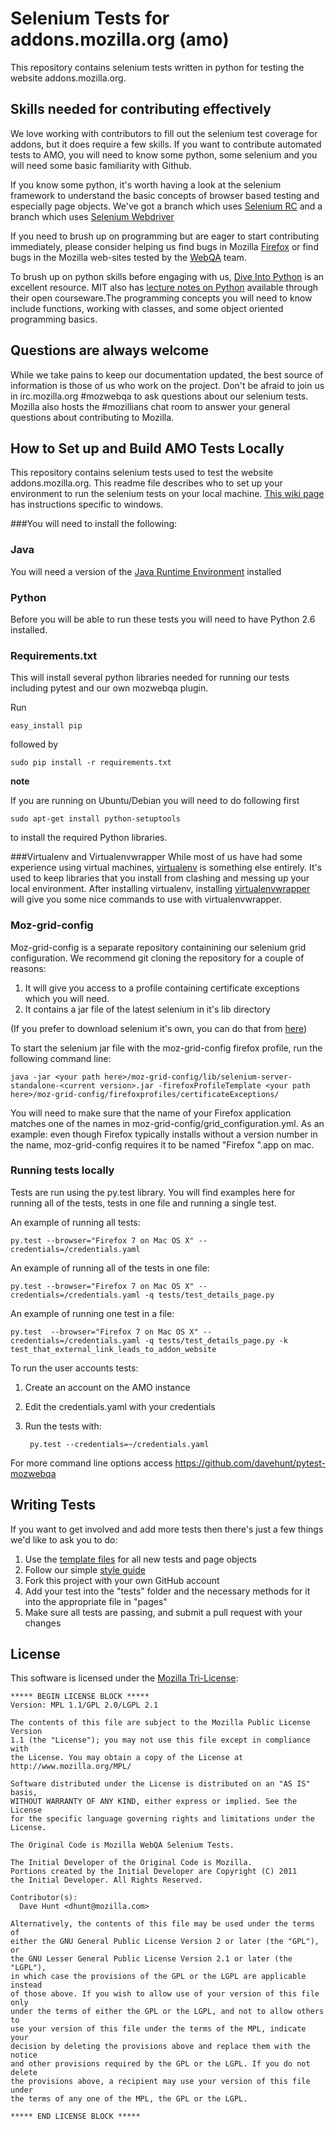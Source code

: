 Selenium Tests for addons.mozilla.org (amo)
====================

This repository contains selenium tests written in python for testing the website addons.mozilla.org.

Skills needed for contributing effectively
------------------------------------------

We love working with contributors to fill out the selenium test coverage for addons, but it does require a few skills.   If you want to contribute automated tests to AMO, you will need to know some python, some selenium and you will need some basic familiarity with Github.

If you know some python, it's worth having a look at the selenium framework to understand the basic concepts of browser based testing and especially page objects. We've got a branch which uses [Selenium RC][SeRC] and a branch which uses [Selenium Webdriver][webdriver]

If you need to brush up on programming but are eager to start contributing immediately, please consider helping us find bugs in Mozilla [Firefox][firefox] or find bugs in the Mozilla web-sites tested by the [WebQA][webqa] team.

To brush up on  python skills before engaging with us, [Dive Into Python][dive] is an excellent resource.  MIT also has [lecture notes on Python][mit] available through their open courseware.The programming concepts you will need to know include functions, working with classes, and some object oriented programming basics. 

[mit]: http://ocw.mit.edu/courses/electrical-engineering-and-computer-science/6-189-a-gentle-introduction-to-programming-using-python-january-iap-2011/
[dive]: http://diveintopython.nfshost.com/toc/index.html
[webqa]: http://quality.mozilla.org/teams/web-qa/
[firefox]: http://quality.mozilla.org/teams/desktop-firefox/
[SeRC]: http://seleniumhq.org/docs/05_selenium_rc.html
[webdriver]: http://seleniumhq.org/docs/03_webdriver.html

Questions are always welcome
----------------------------
While we take pains to keep our documentation updated, the best source of information is those of us who work on the project.  Don't be afraid to join us in irc.mozilla.org #mozwebqa to ask questions about our selenium tests.  Mozilla also hosts the #mozillians chat room to answer your general questions about contributing to Mozilla.

How to Set up and Build AMO Tests Locally
-----------------------------------------
This repository contains selenium tests used to test the website addons.mozilla.org.  This readme file describes who to set up your environment to run the selenium tests on your local machine.  [This wiki page][softvision] has instructions specific to windows.

[softvision]: https://wiki.mozilla.org/QA_SoftVision_Team/WebQA_Automation

###You will need to install the following:

### Java
You will need a version of the [Java Runtime Environment][JRE] installed

[JRE]: http://www.oracle.com/technetwork/java/javase/downloads/index.html

### Python
Before you will be able to run these tests you will need to have Python 2.6 installed.

### Requirements.txt
This will install several python libraries needed for running our tests including pytest and our own mozwebqa plugin.

Run

    easy_install pip

followed by

    sudo pip install -r requirements.txt
    
__note__

If you are running on Ubuntu/Debian you will need to do following first

    sudo apt-get install python-setuptools
    
to install the required Python libraries.

###Virtualenv and Virtualenvwrapper
While most of us have had some experience using virtual machines, [virtualenv][venv] is something else entirely.  It's used to keep libraries that you install from clashing and messing up your local environment.  After installing virtualenv, installing [virtualenvwrapper][wrapper] will give you some nice commands to use with virtualenvwrapper.

[venv]: http://pypi.python.org/pypi/virtualenv
[wrapper]: http://www.doughellmann.com/projects/virtualenvwrapper/

### Moz-grid-config

Moz-grid-config is a separate repository containining our selenium grid configuration.  We recommend git cloning the repository for a couple of reasons:

1. It will give you access to a profile containing certificate exceptions which you will need.
2. It contains a jar file of the latest selenium in it's lib directory

(If you prefer to download selenium it's own, you can do that from [here][Selenium Downloads])

To start the selenium jar file with the moz-grid-config firefox profile, run the following command line:

    java -jar <your path here>/moz-grid-config/lib/selenium-server-standalone-<current version>.jar -firefoxProfileTemplate <your path here>/moz-grid-config/firefoxprofiles/certificateExceptions/

You will need to make sure that the name of your Firefox application matches one of the names in moz-grid-config/grid_configuration.yml.  As an example:  even though Firefox typically installs without a version number in the name, moz-grid-config requires it to be named "Firefox <version number>".app on mac. 

[Selenium Downloads]: http://code.google.com/p/selenium/downloads/list

### Running tests locally

Tests are run using the py.test library.  You will find examples here for running all of the tests, tests in one file and running a single test.

An example of running all tests:

	py.test --browser="Firefox 7 on Mac OS X" --credentials=/credentials.yaml
	
An example of running all of the tests in one file:

	py.test --browser="Firefox 7 on Mac OS X" --credentials=/credentials.yaml -q tests/test_details_page.py
	
An example of running one test in a file:

	py.test  --browser="Firefox 7 on Mac OS X" --credentials=/credentials.yaml -q tests/test_details_page.py -k test_that_external_link_leads_to_addon_website

To run the user accounts tests:

1. Create an account on the AMO instance
2. Edit the credentials.yaml with your credentials
3. Run the tests with:

		py.test --credentials=~/credentials.yaml

For more command line options access https://github.com/davehunt/pytest-mozwebqa

Writing Tests
-------------

If you want to get involved and add more tests then there's just a few things
we'd like to ask you to do:

1. Use the [template files][GitHub Templates] for all new tests and page objects
2. Follow our simple [style guide][Style Guide]
3. Fork this project with your own GitHub account
4. Add your test into the "tests" folder and the necessary methods for it into the appropriate file in "pages"
5. Make sure all tests are passing, and submit a pull request with your changes

[GitHub Templates]: https://github.com/AutomatedTester/mozwebqa-test-templates
[Style Guide]: https://wiki.mozilla.org/QA/Execution/Web_Testing/Docs/Automation/StyleGuide

License
-------
This software is licensed under the [Mozilla Tri-License][MPL]:

    ***** BEGIN LICENSE BLOCK *****
    Version: MPL 1.1/GPL 2.0/LGPL 2.1

    The contents of this file are subject to the Mozilla Public License Version
    1.1 (the "License"); you may not use this file except in compliance with
    the License. You may obtain a copy of the License at
    http://www.mozilla.org/MPL/

    Software distributed under the License is distributed on an "AS IS" basis,
    WITHOUT WARRANTY OF ANY KIND, either express or implied. See the License
    for the specific language governing rights and limitations under the
    License.

    The Original Code is Mozilla WebQA Selenium Tests.

    The Initial Developer of the Original Code is Mozilla.
    Portions created by the Initial Developer are Copyright (C) 2011
    the Initial Developer. All Rights Reserved.

    Contributor(s):
      Dave Hunt <dhunt@mozilla.com>

    Alternatively, the contents of this file may be used under the terms of
    either the GNU General Public License Version 2 or later (the "GPL"), or
    the GNU Lesser General Public License Version 2.1 or later (the "LGPL"),
    in which case the provisions of the GPL or the LGPL are applicable instead
    of those above. If you wish to allow use of your version of this file only
    under the terms of either the GPL or the LGPL, and not to allow others to
    use your version of this file under the terms of the MPL, indicate your
    decision by deleting the provisions above and replace them with the notice
    and other provisions required by the GPL or the LGPL. If you do not delete
    the provisions above, a recipient may use your version of this file under
    the terms of any one of the MPL, the GPL or the LGPL.

    ***** END LICENSE BLOCK *****

[MPL]: http://www.mozilla.org/MPL/
